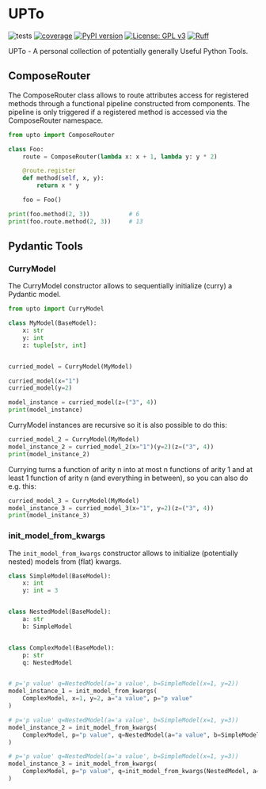 # UPTo

![tests](https://github.com/lu-pl/upto/actions/workflows/tests.yml/badge.svg)
[![coverage](https://coveralls.io/repos/github/lu-pl/upto/badge.svg?branch=main)](https://coveralls.io/github/lu-pl/upto?branch=main)
[![PyPI version](https://badge.fury.io/py/upto.svg)](https://badge.fury.io/py/upto)
[![License: GPL v3](https://img.shields.io/badge/License-GPLv3-blue.svg)](https://www.gnu.org/licenses/gpl-3.0)
[![Ruff](https://img.shields.io/endpoint?url=https://raw.githubusercontent.com/astral-sh/ruff/main/assets/badge/v2.json)](https://github.com/astral-sh/ruff)

UPTo - A personal collection of potentially generally Useful Python Tools.


## ComposeRouter
The ComposeRouter class allows to route attributes access for registered methods
through a functional pipeline constructed from components.
The pipeline is only triggered if a registered method is accessed via the ComposeRouter namespace.

```python
from upto import ComposeRouter

class Foo:
	route = ComposeRouter(lambda x: x + 1, lambda y: y * 2)

	@route.register
	def method(self, x, y):
		return x * y

    foo = Foo()

print(foo.method(2, 3))           # 6
print(foo.route.method(2, 3))     # 13
```

## Pydantic Tools

### CurryModel
The CurryModel constructor allows to sequentially initialize (curry) a Pydantic model.

```python
from upto import CurryModel

class MyModel(BaseModel):
    x: str
    y: int
    z: tuple[str, int]


curried_model = CurryModel(MyModel)

curried_model(x="1")
curried_model(y=2)

model_instance = curried_model(z=("3", 4))
print(model_instance)
```

CurryModel instances are recursive so it is also possible to do this:

```python
curried_model_2 = CurryModel(MyModel)
model_instance_2 = curried_model_2(x="1")(y=2)(z=("3", 4))
print(model_instance_2)
```

Currying turns a function of arity n into at most n functions of arity 1 and at least 1 function of arity n (and everything in between), so you can also do e.g. this:

```python
curried_model_3 = CurryModel(MyModel)
model_instance_3 = curried_model_3(x="1", y=2)(z=("3", 4))
print(model_instance_3)
```

### init_model_from_kwargs

The `init_model_from_kwargs` constructor allows to initialize (potentially nested) models from (flat) kwargs.

```python
class SimpleModel(BaseModel):
    x: int
    y: int = 3


class NestedModel(BaseModel):
    a: str
    b: SimpleModel


class ComplexModel(BaseModel):
    p: str
    q: NestedModel


# p='p value' q=NestedModel(a='a value', b=SimpleModel(x=1, y=2))
model_instance_1 = init_model_from_kwargs(
    ComplexModel, x=1, y=2, a="a value", p="p value"
)

# p='p value' q=NestedModel(a='a value', b=SimpleModel(x=1, y=3))
model_instance_2 = init_model_from_kwargs(
    ComplexModel, p="p value", q=NestedModel(a="a value", b=SimpleModel(x=1))
)

# p='p value' q=NestedModel(a='a value', b=SimpleModel(x=1, y=3))
model_instance_3 = init_model_from_kwargs(
    ComplexModel, p="p value", q=init_model_from_kwargs(NestedModel, a="a value", x=1)
)
```
